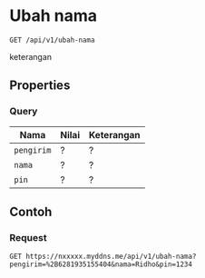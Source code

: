 # Ubah nama
```http
GET /api/v1/ubah-nama
```
keterangan
## Properties
### Query
Nama  | Nilai | Keterangan
--- | --- | ---
<code>pengirim</code> | ? | ?
<code>nama</code> | ? | ?
<code>pin</code> | ? | ?

## Contoh

### Request
```http
GET https://nxxxxx.myddns.me/api/v1/ubah-nama?pengirim=%2B6281935155404&nama=Ridho&pin=1234
```
